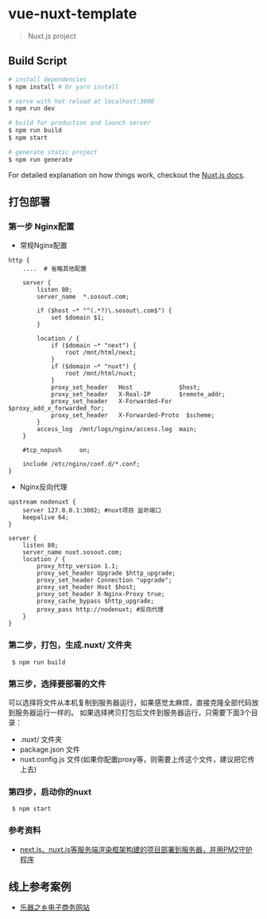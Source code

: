 # vue-nuxt-template

> Nuxt.js project

## Build Script

``` bash
# install dependencies
$ npm install # Or yarn install

# serve with hot reload at localhost:3000
$ npm run dev

# build for production and launch server
$ npm run build
$ npm start

# generate static project
$ npm run generate
```

For detailed explanation on how things work, checkout the [Nuxt.js docs](https://github.com/nuxt/nuxt.js).

## 打包部署

### 第一步 Nginx配置

* 常规Nginx配置

```
http {
    ....  # 省略其他配置
   
    server {
        listen 80;
        server_name  *.sosout.com;
        
        if ($host ~* "^(.*?)\.sosout\.com$") {
            set $domain $1;
        }

        location / {
            if ($domain ~* "next") {
                root /mnt/html/next;
            }
            if ($domain ~* "nuxt") {
                root /mnt/html/nuxt;
            }
            proxy_set_header   Host             $host;
            proxy_set_header   X-Real-IP        $remote_addr;
            proxy_set_header   X-Forwarded-For  $proxy_add_x_forwarded_for;
            proxy_set_header   X-Forwarded-Proto  $scheme;
        }
        access_log  /mnt/logs/nginx/access.log  main;
    }

    #tcp_nopush     on;

    include /etc/nginx/conf.d/*.conf;
}
```

* Nginx反向代理

```
upstream nodenuxt {
    server 127.0.0.1:3002; #nuxt项目 监听端口
    keepalive 64;
}

server {
    listen 80;
    server_name nuxt.sosout.com;
    location / {
        proxy_http_version 1.1;
        proxy_set_header Upgrade $http_upgrade;  
        proxy_set_header Connection "upgrade";
        proxy_set_header Host $host;
        proxy_set_header X-Nginx-Proxy true;
        proxy_cache_bypass $http_upgrade;
        proxy_pass http://nodenuxt; #反向代理
    }
}
```

### 第二步，打包，生成.nuxt/ 文件夹

```
 $ npm run build
```

### 第三步，选择要部署的文件

可以选择将文件从本机复制到服务器运行，如果感觉太麻烦，直接克隆全部代码放到服务器运行一样的。
如果选择拷贝打包后文件到服务器运行，只需要下面3个目录：

  * .nuxt/ 文件夹
  * package.json 文件
  * nuxt.config.js 文件(如果你配置proxy等，则需要上传这个文件，建议把它传上去)
  
### 第四步，启动你的nuxt

```
 $ npm start
```

### 参考资料

* [
next.js、nuxt.js等服务端渲染框架构建的项目部署到服务器，并用PM2守护程序
](https://segmentfault.com/a/1190000012774650)

## 线上参考案例

* [乐器之乡电子商务网站](www.yueqizhixiang.com)
